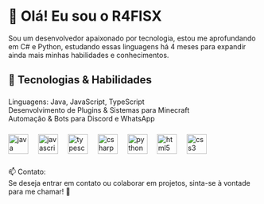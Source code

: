 <h1 align="left">👋 Olá! Eu sou o R4FISX</h1>

<p align="left">Sou um desenvolvedor apaixonado por tecnologia, estou me aprofundando em C# e Python, estudando essas linguagens há 4 meses para expandir ainda mais minhas habilidades e conhecimentos.</p>

###

<h2 align="left">🚀 Tecnologias & Habilidades</h2>

###

<p align="left">Linguagens: Java, JavaScript, TypeScript<br>Desenvolvimento de Plugins & Sistemas para Minecraft<br>Automação & Bots para Discord e WhatsApp</p>

###

<div align="left">
  <img src="https://cdn.jsdelivr.net/gh/devicons/devicon/icons/java/java-original.svg" height="40" alt="java logo"  />
  <img width="12" />
  <img src="https://cdn.jsdelivr.net/gh/devicons/devicon/icons/javascript/javascript-original.svg" height="40" alt="javascript logo"  />
  <img width="12" />
  <img src="https://cdn.jsdelivr.net/gh/devicons/devicon/icons/typescript/typescript-original.svg" height="40" alt="typescript logo"  />
  <img width="12" />
  <img src="https://cdn.jsdelivr.net/gh/devicons/devicon/icons/csharp/csharp-original.svg" height="40" alt="csharp logo"  />
  <img width="12" />
  <img src="https://cdn.jsdelivr.net/gh/devicons/devicon/icons/python/python-original.svg" height="40" alt="python logo"  />
  <img width="12" />
  <img src="https://cdn.jsdelivr.net/gh/devicons/devicon/icons/html5/html5-original.svg" height="40" alt="html5 logo"  />
  <img width="12" />
  <img src="https://cdn.jsdelivr.net/gh/devicons/devicon/icons/css3/css3-original.svg" height="40" alt="css3 logo"  />
</div>

###

<p align="left">📫 Contato:<br>Se deseja entrar em contato ou colaborar em projetos, sinta-se à vontade para me chamar! 🚀</p>

###
